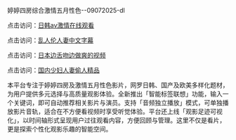 婷婷四房综合激情五月性色--09072025-dl


点击访问：<a href="https://heiliao2dmwwy.pages.dev">日韩av激情在线观看</a>

点击访问：<a href="https://heiliaoll4qsx.pages.dev">乱人伦人妻中文字幕</a>

点击访问：<a href="https://heiliaoow5kzm.pages.dev">日本边舌吻边做爽的视频</a>

点击访问：<a href="https://heiliao2dmwwy.pages.dev">国内少妇人妻偷人精品</a>


本平台专注于婷婷四房及激情五月性色影片，网罗日韩、国产及欧美多样化题材，为用户提供多元选择与高质量观影体验。全新推出「智能标签联想」功能，输入一个关键词，即可自动推荐相关影片与演员。支持「音频独立播放」模式，可单独播放影片音轨，适合在不方便看视频时享受听觉体验。平台还上线「观影足迹可视化」，以时间轴形式呈现用户过往观看内容，方便回顾与管理。这里不仅是看片，更是探索个性化观影乐趣的智能空间。



